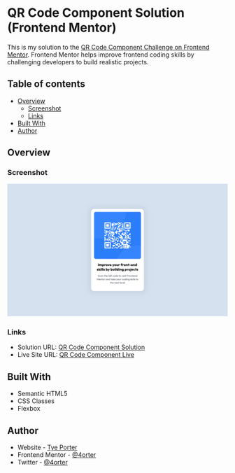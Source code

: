 # QR Code Component Solution (Frontend Mentor)

This is my solution to the [QR Code Component Challenge on Frontend Mentor](https://www.frontendmentor.io/challenges/qr-code-component-iux_sIO_H). Frontend Mentor helps improve frontend coding skills by challenging developers to build realistic projects.

## Table of contents

- [Overview](#overview)
  - [Screenshot](#screenshot)
  - [Links](#links)
- [Built With](#built-with)
- [Author](#author)


## Overview

### Screenshot

![](./screenshot.png)

### Links

- Solution URL: [QR Code Component Solution](./index.html)
- Live Site URL: [QR Code Component Live](https://fastidious-dragon-112045.netlify.app)

## Built With

- Semantic HTML5
- CSS Classes
- Flexbox

## Author

- Website - [Tye Porter](https://www.github.com/4orter)
- Frontend Mentor - [@4orter](https://www.frontendmentor.io/profile/4orter)
- Twitter - [@4orter](https://www.twitter.com/4orter)

